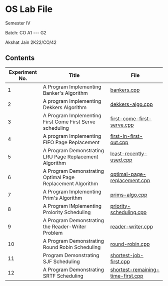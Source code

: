 # OS Lab File

Semester IV

Batch: CO A1 --- G2

Akshat Jain 2K22/CO/42

## Contents

|Experiment No.|Title|File|
|---|---|---|
|1|A Program Implementing Banker's Algorithm|[bankers.cpp](bankers.cpp)|
|2|A program Implementing Dekkers Algorithm|[dekkers-algo.cpp](dekkers-algo.cpp)|
|3|A Program Implementing First Come First Serve scheduling|[first-come-first-serve.cpp](first-come-first-serve.cpp)|
|4|A program Implementing FIFO Page Replacement|[first-in-first-out.cpp](first-in-first-out.cpp)|
|5|A Program Demonstrating LRU Page Replacement Algorithm|[least-recently-used.cpp](least-recently-used.cpp)|
|6|A Program Demonstrating Optimal Page Replacement Algorithm|[optimal-page-replacement.cpp](optimal-page-replacement.cpp)|
|7|A Program Implementing Prim's Algorithm|[prims-algo.cpp](prims-algo.cpp)|
|8|A Program IMplementing Proiority Scheduling|[priority-scheduling.cpp](priority-scheduling.cpp)|
|9|A Program Demonstrating the Reader-Writer Problem|[reader-writer.cpp](reader-writer.cpp)|
|10|A Program Demonstrating Round Robin Scheduling|[round-robin.cpp](round-robin.cpp)|
|11| Program Demonstrating SJF Scheduling|[shortest-job-first.cpp](shortest-job-first.cpp)|
|12|A Program Demonstrating SRTF Scheduling|[shortest-remaining-time-first.cpp](shortest-remaining-time-first.cpp)|
